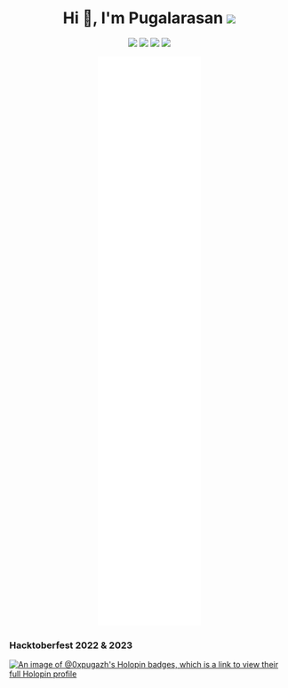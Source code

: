 <h1 align="center">Hi 👋, I'm Pugalarasan <image><img src="https://github.com/user-attachments/assets/646e7bf9-c11f-4b28-b72f-3305396d3444" width="45"> </image></h1> 

<p align="center">
  <a href="https://twitter.com/0xpugal"><img src="https://img.shields.io/badge/-%400xpugal-blue?style=for-the-badge&logo=x&logoColor=00AEFF&labelColor=black&color=black"></a>
  <a href="https://www.linkedin.com/in/0xpugal/"><img src="https://img.shields.io/badge/-0xPugal-blue?style=for-the-badge&logo=Linkedin&logoColor=00AEFF&labelColor=black&color=black"></a>
  <a href="https://0xpugal.github.io/"><img src="https://img.shields.io/badge/0xpugal.github.io-0078D4?style=for-the-badge&logo=Google-Chrome&logoColor=00AEFF&labelColor=black&color=black"></a>
  <a href="https://instagram.com/0xpugal"><img src="https://img.shields.io/badge/0xpugal-0078D4?style=for-the-badge&logo=instagram&logoColor=00AEFF&labelColor=black&color=black"></a>

</p>

<p align="center" width="100%"><a href="https://github.com/0xPugal"><img src="./github-metrics.svg"></a></p>

### Hacktoberfest 2022 & 2023
[![An image of @0xpugazh's Holopin badges, which is a link to view their full Holopin profile](https://holopin.me/0xpugazh)](https://holopin.io/@0xpugazh)

